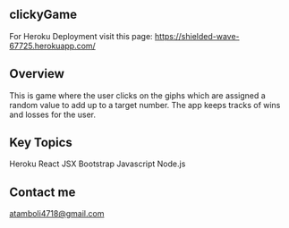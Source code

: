 ## clickyGame
For Heroku Deployment visit this page: https://shielded-wave-67725.herokuapp.com/

## Overview

This is game where the user clicks on the giphs which are assigned a random value to add up to a target number. The app keeps tracks of wins and losses for the user. 

## Key Topics

Heroku
React
JSX
Bootstrap
Javascript
Node.js

## Contact me

atamboli4718@gmail.com